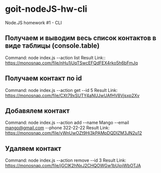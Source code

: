 # goit-nodeJS-hw-cli

Node.JS homework #1 - CLI

## Получаем и выводим весь список контактов в виде таблицы (console.table)

Command: node index.js --action list
Result Link:: https://monosnap.com/file/nHu1jUqTSwcEFQdFEX4rko5h6bFmJq

##

## Получаем контакт по id

Command: node index.js --action get --id 5
Result Link: https://monosnap.com/file/CXt79xSUTY4aNUJwUAfHV8Vjsxp2Xv

##

## Добавялем контакт

Command: node index.js --action add --name Mango --email mango@gmail.com --phone 322-22-22
Result Link: https://monosnap.com/file/yWnUwOZt9Hi3kPAMpDQDIZM3JN2u12

##

## Удаляем контакт

Command: node index.js --action remove --id 3
Result Link: https://monosnap.com/file/jGClK2hNxJ2CHQOWGw1bUjojWbOTJA
